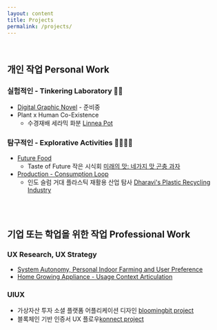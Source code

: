 ```yaml
---
layout: content
title: Projects
permalink: /projects/
---
```

<br>

## 개인 작업 Personal Work

### 실험적인 - Tinkering Laboratory 🥼🧪
- [Digital Graphic Novel]() - 준비중
- Plant x Human Co-Existence
  * 수경재배 세라믹 화분 [Linnea Pot](https://gaeekim.myportfolio.com/linnea-pot-product-design-for-home-gardening)


### 탐구적인 - Explorative Activities 🔎🕵🏻‍♀️
- [Future Food]()
  * Taste of Future 작은 시식회 [미래의 맛: 네가지 맛 곤충 과자]()
- [Production - Consumption Loop]()
  * 인도 슬럼 거대 플라스틱 재활용 산업 탐사 [Dharavi's Plastic Recycling Industry](https://mythologiesofmumbai.wordpress.com/2012/07/18/discovering-dharavi-2/)

<br>
<br>

## 기업 또는 학업을 위한 작업 Professional Work 

### UX Research, UX Strategy
- [System Autonomy, Personal Indoor Farming and User Preference](https://iasdr2019.org/research-papers?keywords=gaee+kim&category=) 
- [Home Growing Appliance - Usage Context Articulation](https://gaeekim.myportfolio.com/plantbox-ux-branding)

### UIUX
- 가상자산 투자 소셜 플랫폼 어플리케이션 디자인 [bloomingbit project](https://gaeekim.myportfolio.com/ui-design-virtual-asset-social-network)
- 블록체인 기반 인증서 UX 플로우[konnect project](https://gaeekim.myportfolio.com/digital-certificate-blockchain-based)



